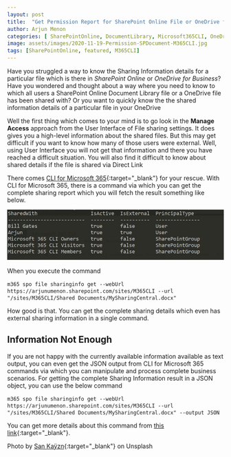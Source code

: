 ```yaml
---
layout: post
title:  "Get Permission Report for SharePoint Online File or OneDrive file using CLI for Microsoft 365"
author: Arjun Menon
categories: [ SharePointOnline, DocumentLibrary, Microsoft365CLI, OneDrive ]
image: assets/images/2020-11-19-Permission-SPDocument-M365CLI.jpg
tags: [SharePointOnline, featured, M365CLI]
---
```


Have you struggled a way to know the Sharing Information details for a particular file which is there in *SharePoint Online* or *OneDrive for Business*? Have you wondered and thought about a way where you need to know to which all users a SharePoint Online Document Library file or a OneDrive file has been shared with? Or you want to quickly know the the shared information details of a particular file in your OneDrive

 Well the first thing which comes to your mind is to go look in the **Manage Access** approach from the User Interface of File sharing settings. It does gives you a high-level information about the shared files. But this may get difficult if you want to know how many of those users were external. Well, using User Interface you will not get that information and there you have reached a difficult situation.
You will also find it difficult to know about shared details if the file is shared via Direct Link

There comes [CLI for Microsoft 365](https://aka.ms/cli-m365){:target="_blank"} for your rescue. With CLI for Microsoft 365, there is a command via which you can get the complete sharing report which you will fetch the result something like below.

![M365CLIGetFileSharingInformation](../assets/images/blog-usedimages/2020-11-19_Permission-SPDocument-M365CLI-Output.jpg)

When you execute the command

```shell
m365 spo file sharinginfo get --webUrl https://arjunumenon.sharepoint.com/sites/M365CLI --url "/sites/M365CLI/Shared Documents/MySharingCentral.docx"
```

How good is that. You can get the complete sharing details which even has external sharing information in a single command.

## Information Not Enough

If you are not happy with the currently available information available as text output, you can even get the JSON output from CLI for Microsoft 365 commands via which you can manipulate and process complete business scenarios. For getting the complete Sharing Information result in a JSON object, you can use the below command

```shell
m365 spo file sharinginfo get --webUrl https://arjunumenon.sharepoint.com/sites/M365CLI --url "/sites/M365CLI/Shared Documents/MySharingCentral.docx" --output JSON
```

You can get more details about this command from [this link](https://pnp.github.io/cli-microsoft365/cmd/spo/file/file-sharinginfo-get/){:target="_blank"}.

Photo by [San Kaÿzn](https://unsplash.com/@sankayzn?utm_source=unsplash&amp;utm_medium=referral&amp;utm_content=creditCopyText){:target="_blank"} on Unsplash
